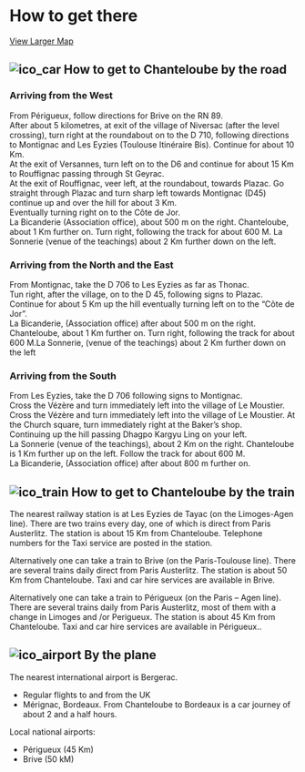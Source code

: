 #  How to get there 

  
[ View Larger Map ](https://maps.google.com/maps?t=m&hl=en-US&gl=US&mapclient=apiv3&ie=UTF8&ll=45.020398,1.062927&spn=0.058243,0.109863&z=13&source=embed)

##  ![ico_car](/images/ico_car.png) How to get to Chanteloube by the road 

###  Arriving from the West 

From Périgueux, follow directions for Brive on the RN 89.   
After about 5 kilometres, at exit of the village of Niversac (after the level crossing), turn right at the roundabout on to the D 710, following directions to Montignac and Les Eyzies (Toulouse Itinéraire Bis). Continue for about 10 Km.   
At the exit of Versannes, turn left on to the D6 and continue for about 15 Km to Rouffignac passing through St Geyrac.   
At the exit of Rouffignac, veer left, at the roundabout, towards Plazac. Go straight through Plazac and turn sharp left towards Montignac (D45) continue up and over the hill for about 3 Km.   
Eventually turning right on to the Côte de Jor.   
La Bicanderie (Association office), about 500 m on the right. Chanteloube, about 1 Km further on. Turn right, following the track for about 600 M. La Sonnerie (venue of the teachings) about 2 Km further down on the left. 

###  Arriving from the North and the East 

From Montignac, take the D 706 to Les Eyzies as far as Thonac.   
Tun right, after the village, on to the D 45, following signs to Plazac.   
Continue for about 5 Km up the hill eventually turning left on to the “Côte de Jor”.   
La Bicanderie, (Association office) after about 500 m on the right. Chanteloube, about 1 Km further on. Turn right, following the track for about 600 M.La Sonnerie, (venue of the teachings) about 2 Km further down on the left 

###  Arriving from the South 

From Les Eyzies, take the D 706 following signs to Montignac.   
Cross the Vézère and turn immediately left into the village of Le Moustier.   
Cross the Vézère and turn immediately left into the village of Le Moustier. At the Church square, turn immediately right at the Baker’s shop.   
Continuing up the hill passing Dhagpo Kargyu Ling on your left.   
La Sonnerie (venue of the teachings), about 2 Km on the right. Chanteloube is 1 Km further up on the left. Follow the track for about 600 M.   
La Bicanderie, (Association office) after about 800 m further on. 

##  ![ico_train](/images/ico_train.png) How to get to Chanteloube by the train 

The nearest railway station is at Les Eyzies de Tayac (on the Limoges-Agen line). There are two trains every day, one of which is direct from Paris Austerlitz. The station is about 15 Km from Chanteloube. Telephone numbers for the Taxi service are posted in the station. 

Alternatively one can take a train to Brive (on the Paris-Toulouse line). There are several trains daily direct from Paris Austerlitz. The station is about 50 Km from Chanteloube. Taxi and car hire services are available in Brive. 

Alternatively one can take a train to Périgueux (on the Paris – Agen line). There are several trains daily from Paris Austerlitz, most of them with a change in Limoges and /or Perigueux. The station is about 45 Km from Chanteloube. Taxi and car hire services are available in Périgueux.. 

##  ![ico_airport](/images/ico_airport.png) By the plane 

The nearest international airport is Bergerac. 

  * Regular flights to and from the UK 
  * Mérignac, Bordeaux. From Chanteloube to Bordeaux is a car journey of about 2 and a half hours. 



Local national airports: 

  * Périgueux (45 Km) 
  * Brive (50 kM) 


